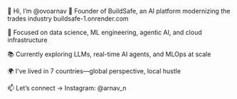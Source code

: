 👋 Hi, I’m @ovoarnav
🚀 Founder of BuildSafe, an AI platform modernizing the trades industry buildsafe-1.onrender.com

🧠 Focused on data science, ML engineering, agentic AI, and cloud infrastructure

📚 Currently exploring LLMs, real-time AI agents, and MLOps at scale

🌍 I've lived in 7 countries—global perspective, local hustle

📫 Let’s connect → Instagram: @arnav_n
